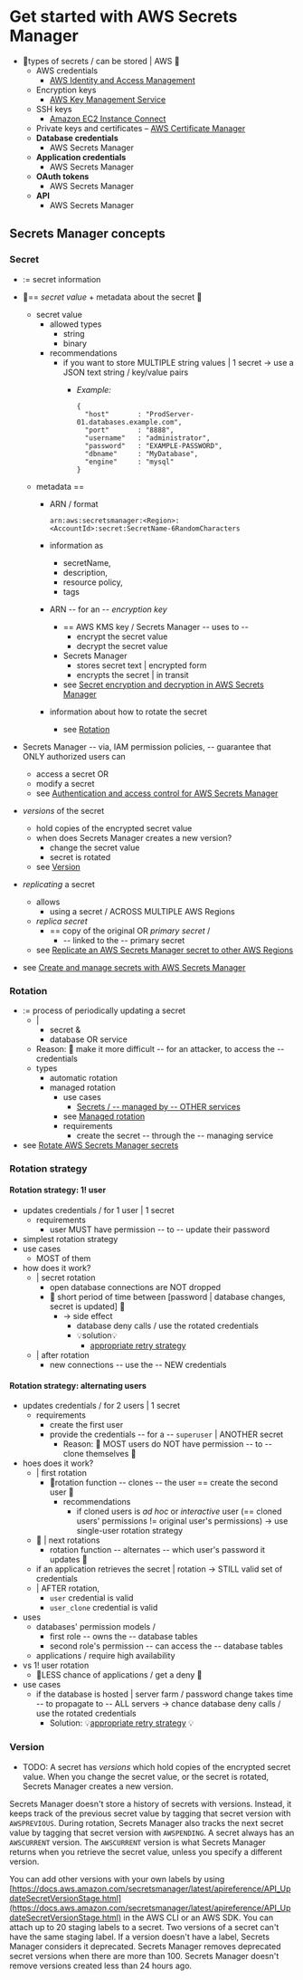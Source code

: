 # Get started with AWS Secrets Manager<a name="getting-started"></a>

* 👀types of secrets / can be stored | AWS 👀
  + AWS credentials
    + [AWS Identity and Access Management](https://docs.aws.amazon.com/IAM/latest/UserGuide/introduction.html)
  + Encryption keys
    + [AWS Key Management Service](https://docs.aws.amazon.com/kms/latest/developerguide/overview.html)
  + SSH keys
    + [Amazon EC2 Instance Connect](https://docs.aws.amazon.com/AWSEC2/latest/UserGuide/Connect-using-EC2-Instance-Connect.html)
  + Private keys and certificates – [AWS Certificate Manager](https://docs.aws.amazon.com/acm/latest/userguide/acm-overview.html)
  + **Database credentials**
    + AWS Secrets Manager
  + **Application credentials**
    + AWS Secrets Manager
  + **OAuth tokens**
    + AWS Secrets Manager
  + **API**
    + AWS Secrets Manager

## Secrets Manager concepts<a name="getting-started_concepts"></a>

### Secret<a name="term_secret"></a>

* := secret information
* 👀== *secret value* + metadata about the secret 👀
  * secret value
    * allowed types
      * string
      * binary
    * recommendations
      * if you want to store MULTIPLE string values | 1 secret -> use a JSON text string / key/value pairs
        * _Example:_

            ```
            {
              "host"       : "ProdServer-01.databases.example.com",
              "port"       : "8888",
              "username"   : "administrator",
              "password"   : "EXAMPLE-PASSWORD",
              "dbname"     : "MyDatabase",
              "engine"     : "mysql"
            }
            ```
  * metadata ==
    + ARN / format

        ```
        arn:aws:secretsmanager:<Region>:<AccountId>:secret:SecretName-6RandomCharacters
        ```
    + information as
      + secretName,
      + description,
      + resource policy,
      + tags
    + ARN -- for an -- *encryption key*
      + == AWS KMS key / Secrets Manager -- uses to --
        + encrypt the secret value
        + decrypt the secret value
      + Secrets Manager 
        + stores secret text | encrypted form
        + encrypts the secret | in transit
      + see [Secret encryption and decryption in AWS Secrets Manager](security-encryption.md)
    + information about how to rotate the secret 
      + see [Rotation](#term_rotation)

* Secrets Manager -- via, IAM permission policies, -- guarantee that ONLY authorized users can
  * access a secret OR
  * modify a secret
  * see [Authentication and access control for AWS Secrets Manager](auth-and-access.md)

* *versions* of the secret
  * hold copies of the encrypted secret value
  * when does Secrets Manager creates a new version?
    * change the secret value
    * secret is rotated 
  * see [Version](#term_version)

* *replicating* a secret
  * allows
    * using a secret / ACROSS MULTIPLE AWS Regions
  * *replica secret*
    * == copy of the original OR *primary secret* /
      * -- linked to the -- primary secret
  * see [Replicate an AWS Secrets Manager secret to other AWS Regions](create-manage-multi-region-secrets.md)

* see [Create and manage secrets with AWS Secrets Manager](managing-secrets.md)

### Rotation<a name="term_rotation"></a>

* := process of periodically updating a secret 
  * | 
    * secret &
    * database OR service
  * Reason: 🧠 make it more difficult -- for an attacker, to access the -- credentials
  * types
    * automatic rotation
    * managed rotation
      * use cases
        * [Secrets / -- managed by -- OTHER services](service-linked-secrets.md) 
      * see [Managed rotation](rotate-secrets_managed.md)
      * requirements
        * create the secret -- through the -- managing service
* see [Rotate AWS Secrets Manager secrets](rotating-secrets.md)

### Rotation strategy<a name="rotation-strategy"></a>

#### Rotation strategy: 1! user<a name="rotating-secrets-one-user-one-password"></a>

* updates credentials / for 1 user | 1 secret
  * requirements
    * user MUST have permission -- to -- update their password 
* simplest rotation strategy
* use cases
  * MOST of them
* how does it work?
  * | secret rotation
    * open database connections are NOT dropped
    * 👀 short period of time between [password | database changes, secret is updated] 👀
      * -> side effect
        * database deny calls / use the rotated credentials
        * 💡solution💡
          * [appropriate retry strategy](http://aws.amazon.com/blogs/architecture/exponential-backoff-and-jitter/)
  * | after rotation
    * new connections -- use the -- NEW credentials 

#### Rotation strategy: alternating users<a name="rotating-secrets-two-users"></a>

* updates credentials / for 2 users | 1 secret
  * requirements
    * create the first user
    * provide the credentials -- for a -- `superuser` | ANOTHER secret
      * Reason: 🧠 MOST users do NOT have permission -- to -- clone themselves 🧠
* hoes does it work?
  * | first rotation
    * 👀rotation function -- clones -- the user == create the second user 👀
      * recommendations
        * if cloned users is *ad hoc* or *interactive* user (== cloned users' permissions != original user's permissions) -> use single-user rotation strategy
  * 👀 | next rotations
    * rotation function -- alternates -- which user's password it updates 👀
  * if an application retrieves the secret | rotation -> STILL valid set of credentials
  * | AFTER rotation, 
    * `user` credential is valid
    * `user_clone` credential is valid 
* uses 
  * databases' permission models /
    * first role -- owns the -- database tables
    * second role's permission -- can access the -- database tables 
  * applications / require high availability 
* vs 1! user rotation
  * 👀LESS chance of applications / get a deny  👀
* use cases 
  * if the database is hosted | server farm / password change takes time -- to propagate to -- ALL servers -> chance database deny calls / use the rotated credentials
    * Solution: 💡[appropriate retry strategy](http://aws.amazon.com/blogs/architecture/exponential-backoff-and-jitter/) 💡 

### Version<a name="term_version"></a>

* TODO:
A secret has *versions* which hold copies of the encrypted secret value\. When you change the secret value, or the secret is rotated, Secrets Manager creates a new version\.

Secrets Manager doesn't store a history of secrets with versions\. Instead, it keeps track of the previous secret value by tagging that secret version with `AWSPREVIOUS`\. During rotation, Secrets Manager also tracks the next secret value by tagging that secret version with `AWSPENDING`\. A secret always has an `AWSCURRENT` version\. The `AWSCURRENT` version is what Secrets Manager returns when you retrieve the secret value, unless you specify a different version\. 

You can add other versions with your own labels by using [https://docs.aws.amazon.com/secretsmanager/latest/apireference/API_UpdateSecretVersionStage.html](https://docs.aws.amazon.com/secretsmanager/latest/apireference/API_UpdateSecretVersionStage.html) in the AWS CLI or an AWS SDK\. You can attach up to 20 staging labels to a secret\. Two versions of a secret can't have the same staging label\. If a version doesn't have a label, Secrets Manager considers it deprecated\. Secrets Manager removes deprecated secret versions when there are more than 100\. Secrets Manager doesn't remove versions created less than 24 hours ago\.
